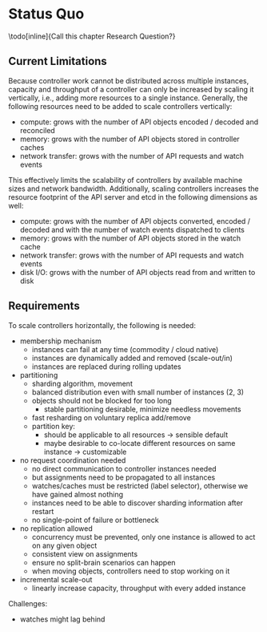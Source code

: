 # Status Quo

\todo[inline]{Call this chapter Research Question?}

## Current Limitations

Because controller work cannot be distributed across multiple instances, capacity and throughput of a controller can only be increased by scaling it vertically, i.e., adding more resources to a single instance.
Generally, the following resources need to be added to scale controllers vertically:

- compute: grows with the number of API objects encoded / decoded and reconciled
- memory: grows with the number of API objects stored in controller caches
- network transfer: grows with the number of API requests and watch events

This effectively limits the scalability of controllers by available machine sizes and network bandwidth.
Additionally, scaling controllers increases the resource footprint of the API server and etcd in the following dimensions as well:

- compute: grows with the number of API objects converted, encoded / decoded and with the number of watch events dispatched to clients
- memory: grows with the number of API objects stored in the watch cache
- network transfer: grows with the number of API requests and watch events
- disk I/O: grows with the number of API objects read from and written to disk

## Requirements

To scale controllers horizontally, the following is needed:

- membership mechanism
  - instances can fail at any time (commodity / cloud native)
  - instances are dynamically added and removed (scale-out/in)
  - instances are replaced during rolling updates
- partitioning
  - sharding algorithm, movement
  - balanced distribution even with small number of instances (2, 3)
  - objects should not be blocked for too long
    - stable partitioning desirable, minimize needless movements
  - fast resharding on voluntary replica add/remove
  - partition key:
    - should be applicable to all resources -> sensible default
    - maybe desirable to co-locate different resources on same instance -> customizable
- no request coordination needed
  - no direct communication to controller instances needed 
  - but assignments need to be propagated to all instances
  - watches/caches must be restricted (label selector), otherwise we have gained almost nothing
  - instances need to be able to discover sharding information after restart
  - no single-point of failure or bottleneck
- no replication allowed
  - concurrency must be prevented, only one instance is allowed to act on any given object
  - consistent view on assignments
  - ensure no split-brain scenarios can happen
  - when moving objects, controllers need to stop working on it
- incremental scale-out
  - linearly increase capacity, throughput with every added instance

Challenges:

- watches might lag behind
